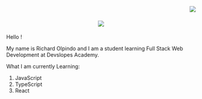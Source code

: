 <img align="right" src="https://visitor-badge.laobi.icu/badge?page_id=djricky808.djricky808"/>

<h1 align="center">
  <a href="https://git/io/typing-svg">
    <img src="https://readme-typing-svg.herokuapp.com/?font=Staatliches&background=FFB000&color=050C9C&size=64&center=true&vCenter=true&width=650&height=120&duration=4000&lines=Hi+There!+👋🏽;+I'm+Richard+Olpindo!;+I'm+a+Developer!💻;"/>
  </a>
</h1>



Hello !

My name is Richard Olpindo and I am a student learning Full Stack Web Development at Devslopes Academy.

What I am currently Learning:
1. JavaScript
2. TypeScript
3. React

